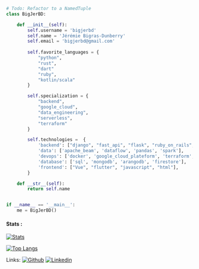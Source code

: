 
```python
# Todo: Refactor to a NamedTuple
class BigJerBD:

    def __init__(self):
        self.username = 'bigjerbd'
        self.name = 'Jérémie Bigras-Dunberry'
        self.email = 'bigjerbd@gmail.com'
        
        self.favorite_languages = {
            "python",
            "rust",
            "dart"               
            "ruby",
            "kotlin/scala"       
        }

        self.specialization = {
            "backend",
            "google_cloud",            
            "data_engineering",
            "serverless",
            "terraform"            
        }

        self.technologies =  {
            'backend': ["django", "fast_api", "flask", "ruby_on_rails", "actix_web"],
            'data': ['apache_beam', 'dataflow', 'pandas', 'spark'],
            'devops': ['docker', 'google_cloud_plateform', 'terraform', 'firebase'],
            'database': ['sql', 'mongodb', 'arangodb', 'firestore'],
            'frontend': ["Vue", "flutter", "javascript", "html"],
        }

    def __str__(self):
        return self.name


if __name__ == '__main__':
    me = BigJerBD()
```

#### Stats : 

[![Stats](https://github-readme-stats.vercel.app/api?username=bigjerbd&theme=tokyonight&count_private=true&hide=contribs&show_icons=true)](https://github.com/anuraghazra/github-readme-stats)

[![Top Langs](https://github-readme-stats.vercel.app/api/top-langs/?username=bigjerbd&theme=tokyonight&hide=jupyter%20notebook&count_private=true&langs_count=8&layout=compact)](https://github.com/bigjerbd/github-readme-stats)

Links:
[![Github](https://img.shields.io/badge/-Github-000?style=flat&logo=Github&logoColor=white)](https://github.com/bigjerbd)
[![Linkedin](https://img.shields.io/badge/-LinkedIn-blue?style=flat&logo=Linkedin&logoColor=white)](https://www.linkedin.com/in/jeremie-bigras-dunberry-228b40128/)




<!--
**BigJerBD/BigJerBD** is a ✨ _special_ ✨ repository because its `README.md` (this file) appears on your GitHub profile.

Here are some ideas to get you started:

- 🔭 I’m currently working on ...
- 🌱 I’m currently learning ...
- 👯 I’m looking to collaborate on ...
- 🤔 I’m looking for help with ...
- 💬 Ask me about ...
- 📫 How to reach me: ...
- 😄 Pronouns: ...
- ⚡ Fun fact: ...
-->
